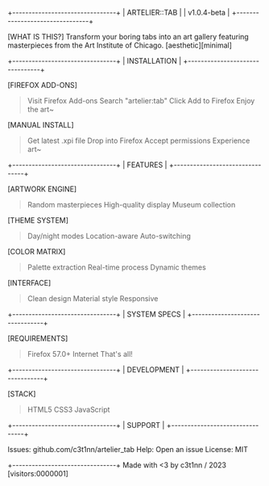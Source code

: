 +--------------------------------+
|        ARTELIER::TAB           |
|        v1.0.4-beta            |
+--------------------------------+

[WHAT IS THIS?]
Transform your boring tabs into an
art gallery featuring masterpieces
from the Art Institute of Chicago.
[aesthetic][minimal]

+--------------------------------+
|         INSTALLATION           |
+--------------------------------+

[FIREFOX ADD-ONS]
> Visit Firefox Add-ons
> Search "artelier:tab"
> Click Add to Firefox
> Enjoy the art~

[MANUAL INSTALL]
> Get latest .xpi file
> Drop into Firefox
> Accept permissions
> Experience art~

+--------------------------------+
|           FEATURES             |
+--------------------------------+

[ARTWORK ENGINE]
> Random masterpieces
> High-quality display
> Museum collection

[THEME SYSTEM]
> Day/night modes
> Location-aware
> Auto-switching

[COLOR MATRIX]
> Palette extraction
> Real-time process
> Dynamic themes

[INTERFACE]
> Clean design
> Material style
> Responsive

+--------------------------------+
|        SYSTEM SPECS            |
+--------------------------------+

[REQUIREMENTS]
> Firefox 57.0+
> Internet
> That's all!

+--------------------------------+
|        DEVELOPMENT             |
+--------------------------------+

[STACK]
> HTML5
> CSS3
> JavaScript

+--------------------------------+
|          SUPPORT               |
+--------------------------------+

Issues: github.com/c3t1nn/artelier_tab
Help: Open an issue
License: MIT

+--------------------------------+
Made with <3 by c3t1nn / 2023
[visitors:0000001]

